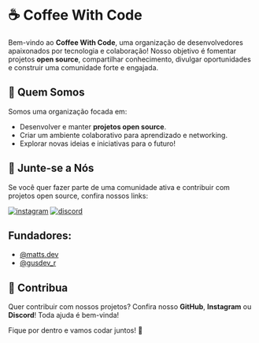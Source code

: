 
# ☕ Coffee With Code

Bem-vindo ao **Coffee With Code**, uma organização de desenvolvedores apaixonados por tecnologia e colaboração! Nosso objetivo é fomentar projetos **open source**, compartilhar conhecimento, divulgar oportunidades e construir uma comunidade forte e engajada.


## 🌱 Quem Somos
Somos uma organização focada em:
- Desenvolver e manter **projetos open source**.
- Criar um ambiente colaborativo para aprendizado e networking.
- Explorar novas ideias e iniciativas para o futuro!



## 🚀 Junte-se a Nós
Se você quer fazer parte de uma comunidade ativa e contribuir com projetos open source, confira nossos links:


[![instagram](https://img.shields.io/static/v1?message=Instagram&logo=instagram&label=&color=E4405F&logoColor=white&labelColor=&style=for-the-badge)](https://www.instagram.com/coffeewcode?igsh=bW92dzQ5cjFuZXNm&utm_source=qr)
[![discord](https://img.shields.io/static/v1?message=Discord&logo=discord&label=&color=7289DA&logoColor=white&labelColor=&style=for-the-badge )](https://discord.gg/NvsmEv4kC5)


## Fundadores:

- [@matts.dev](https://github.com/matsvincenzi)
- [@gusdev_r](https://github.com/gusdev-r)


## 🤝 Contribua
Quer contribuir com nossos projetos? Confira nosso **GitHub**, **Instagram** ou **Discord**! Toda ajuda é bem-vinda!

Fique por dentro e vamos codar juntos! 🚀

